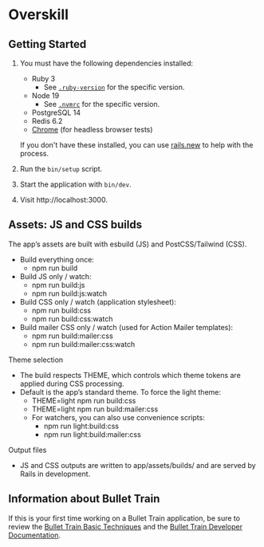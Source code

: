 # Overskill

## Getting Started

1. You must have the following dependencies installed:

     - Ruby 3
          - See [`.ruby-version`](.ruby-version) for the specific version.
     - Node 19
          - See [`.nvmrc`](.nvmrc) for the specific version.
     - PostgreSQL 14
     - Redis 6.2
     - [Chrome](https://www.google.com/search?q=chrome) (for headless browser tests)

    If you don't have these installed, you can use [rails.new](https://rails.new) to help with the process.

2. Run the `bin/setup` script.
3. Start the application with `bin/dev`.
4. Visit http://localhost:3000.

## Assets: JS and CSS builds

The app’s assets are built with esbuild (JS) and PostCSS/Tailwind (CSS).

- Build everything once:
  - npm run build
- Build JS only / watch:
  - npm run build:js
  - npm run build:js:watch
- Build CSS only / watch (application stylesheet):
  - npm run build:css
  - npm run build:css:watch
- Build mailer CSS only / watch (used for Action Mailer templates):
  - npm run build:mailer:css
  - npm run build:mailer:css:watch

Theme selection
- The build respects THEME, which controls which theme tokens are applied during CSS processing.
- Default is the app’s standard theme. To force the light theme:
  - THEME=light npm run build:css
  - THEME=light npm run build:mailer:css
  - For watchers, you can also use convenience scripts:
    - npm run light:build:css
    - npm run light:build:mailer:css

Output files
- JS and CSS outputs are written to app/assets/builds/ and are served by Rails in development.

## Information about Bullet Train
If this is your first time working on a Bullet Train application, be sure to review the [Bullet Train Basic Techniques](https://bullettrain.co/docs/getting-started) and the [Bullet Train Developer Documentation](https://bullettrain.co/docs).

